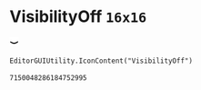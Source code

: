 # VisibilityOff `16x16`
<img src="/img/VisibilityOff.png" width=16 height=16>

``` CSharp
EditorGUIUtility.IconContent("VisibilityOff")
```
```
7150048286184752995
```

